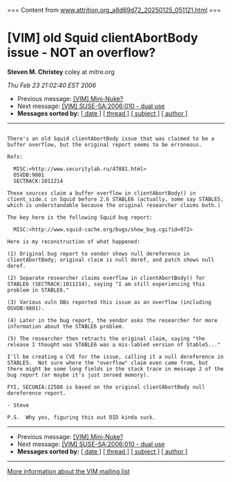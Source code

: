 === Content from www.attrition.org_a8d69d72_20250125_051121.html ===

# [VIM] old Squid clientAbortBody issue - NOT an overflow?

**Steven M. Christey**
coley at mitre.org

*Thu Feb 23 21:02:40 EST 2006*

* Previous message: [[VIM] Mini-Nuke?](000569.html)
* Next message: [[VIM] SUSE-SA:2006:010 - dual use](000571.html)
* **Messages sorted by:**
  [[ date ]](date.html#570)
  [[ thread ]](thread.html#570)
  [[ subject ]](subject.html#570)
  [[ author ]](author.html#570)

---

```

There's an old Squid clientAbortBody issue that was claimed to be a
buffer overflow, but the original report seems to be erroneous.

Refs:

  MISC:<http://www.securitylab.ru/47881.html>
  OSVDB:9801
  SECTRACK:1011214

These sources claim a buffer overflow in clientAbortBody() in
client_side.c in Squid before 2.6 STABLE6 (actually, some say STABLE5,
which is understandable because the original researcher claims both.)

The key here is the following Squid bug report:

  MISC:<http://www.squid-cache.org/bugs/show_bug.cgi?id=972>

Here is my reconstruction of what happened:

(1) Original bug report to vendor shows null dereference in
clientAbortBody; original claim is null deref, and patch shows null
deref.

(2) Separate researcher claims overflow in clientAbortBody() for
STABLE6 (SECTRACK:1011214), saying "I am still experiencing this
problem in STABLE6."

(3) Various vuln DBs reported this issue as an overflow (including
OSVDB:9801).

(4) Later in the bug report, the vendor asks the researcher for more
information about the STABLE6 problem.

(5) The researcher then retracts the original claim, saying "the
release I thought was STABLE6 was a mis-labled version of Stable5..."

I'll be creating a CVE for the issue, calling it a null dereference in
STABLE5.  Not sure where the "overflow" claim even came from, but
there might be some long fields in the stack trace in message 2 of the
bug report (or maybe it's just zeroed memory).

FYI, SECUNIA:12508 is based on the original clientAbortBody null
dereference report.

- Steve

P.S.  Why yes, figuring this out DID kinda suck.

```

---

* Previous message: [[VIM] Mini-Nuke?](000569.html)
* Next message: [[VIM] SUSE-SA:2006:010 - dual use](000571.html)
* **Messages sorted by:**
  [[ date ]](date.html#570)
  [[ thread ]](thread.html#570)
  [[ subject ]](subject.html#570)
  [[ author ]](author.html#570)

---

[More information about the VIM
mailing list](http://www.attrition.org/mailman/listinfo/vim)


